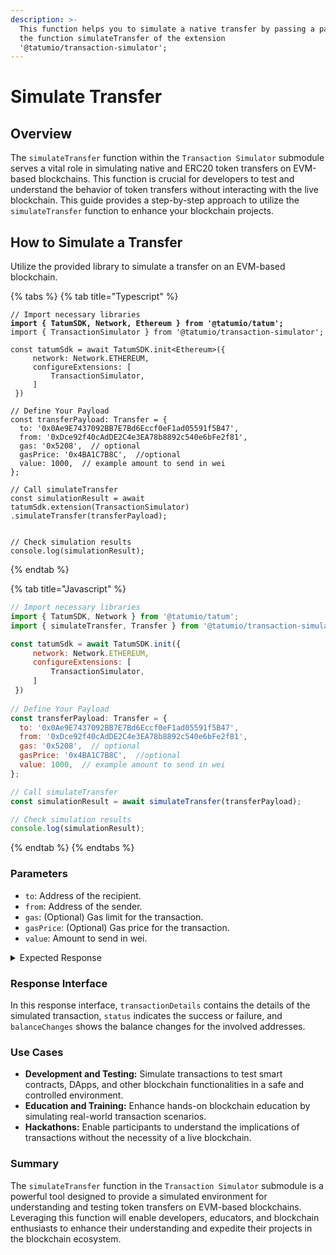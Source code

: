 ```yaml
---
description: >-
  This function helps you to simulate a native transfer by passing a payload to
  the function simulateTransfer of the extension
  '@tatumio/transaction-simulator';
---
```


# Simulate Transfer

## Overview

The `simulateTransfer` function within the `Transaction Simulator` submodule serves a vital role in simulating native and ERC20 token transfers on EVM-based blockchains. This function is crucial for developers to test and understand the behavior of token transfers without interacting with the live blockchain. This guide provides a step-by-step approach to utilize the `simulateTransfer` function to enhance your blockchain projects.

## How to Simulate a Transfer

Utilize the provided library to simulate a transfer on an EVM-based blockchain.

{% tabs %}
{% tab title="Typescript" %}
<pre class="language-typescript"><code class="lang-typescript">// Import necessary libraries
<strong>import { TatumSDK, Network, Ethereum } from '@tatumio/tatum';
</strong>import { TransactionSimulator } from '@tatumio/transaction-simulator';

const tatumSdk = await TatumSDK.init&#x3C;Ethereum>({
     network: Network.ETHEREUM,
     configureExtensions: [
         TransactionSimulator,
     ]
 })
 
// Define Your Payload
const transferPayload: Transfer = {
  to: '0x0Ae9E7437092BB7E7Bd6Eccf0eF1ad05591f5B47',
  from: '0xDce92f40cAdDE2C4e3EA78b8892c540e6bFe2f81',
  gas: '0x5208',  // optional
  gasPrice: '0x4BA1C7B8C',  //optional
  value: 1000,  // example amount to send in wei
};

// Call simulateTransfer
const simulationResult = await tatumSdk.extension(TransactionSimulator)
.simulateTransfer(transferPayload);


// Check simulation results
console.log(simulationResult);
</code></pre>
{% endtab %}

{% tab title="Javascript" %}
```javascript
// Import necessary libraries
import { TatumSDK, Network } from '@tatumio/tatum';
import { simulateTransfer, Transfer } from '@tatumio/transaction-simulator';

const tatumSdk = await TatumSDK.init({
     network: Network.ETHEREUM,
     configureExtensions: [
         TransactionSimulator,
     ]
 })
 
// Define Your Payload
const transferPayload: Transfer = {
  to: '0x0Ae9E7437092BB7E7Bd6Eccf0eF1ad05591f5B47',
  from: '0xDce92f40cAdDE2C4e3EA78b8892c540e6bFe2f81',
  gas: '0x5208',  // optional
  gasPrice: '0x4BA1C7B8C',  //optional
  value: 1000,  // example amount to send in wei
};

// Call simulateTransfer
const simulationResult = await simulateTransfer(transferPayload);

// Check simulation results
console.log(simulationResult);
```
{% endtab %}
{% endtabs %}

### Parameters

* `to`: Address of the recipient.
* `from`: Address of the sender.
* `gas`: (Optional) Gas limit for the transaction.
* `gasPrice`: (Optional) Gas price for the transaction.
* `value`: Amount to send in wei.

<details>

<summary>Expected Response</summary>

```json5
{
  "transactionDetails": {
    "from": "0xDce92f40cAdDE2C4e3EA78b8892c540e6bFe2f81",
    "to": "0x0Ae9E7437092BB7E7Bd6Eccf0eF1ad05591f5B47",
    "value": 10000,
    "gasLimit": 21000,
    "gasPrice": 20302297996
  },
  "status": "success",
  "balanceChanges": {
    "0xDce92f40cAdDE2C4e3EA78b8892c540e6bFe2f81": {
      "from": 243323659206289750000,
      "to": 243323232858031850000
    },
    "0x0Ae9E7437092BB7E7Bd6Eccf0eF1ad05591f5B47": {
      "from": 8951104779026672,
      "to": 8951104779036672
    }
  }
}
```

</details>

### Response Interface

In this response interface, `transactionDetails` contains the details of the simulated transaction, `status` indicates the success or failure, and `balanceChanges` shows the balance changes for the involved addresses.

### Use Cases

* **Development and Testing:** Simulate transactions to test smart contracts, DApps, and other blockchain functionalities in a safe and controlled environment.
* **Education and Training:** Enhance hands-on blockchain education by simulating real-world transaction scenarios.
* **Hackathons:** Enable participants to understand the implications of transactions without the necessity of a live blockchain.

### Summary

The `simulateTransfer` function in the `Transaction Simulator` submodule is a powerful tool designed to provide a simulated environment for understanding and testing token transfers on EVM-based blockchains. Leveraging this function will enable developers, educators, and blockchain enthusiasts to enhance their understanding and expedite their projects in the blockchain ecosystem.
